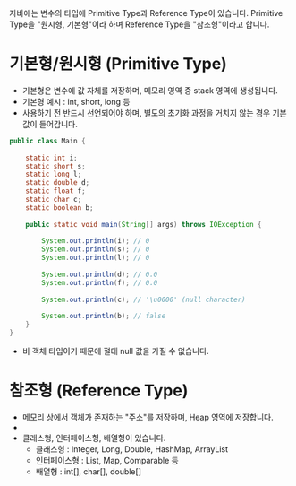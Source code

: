 자바에는 변수의 타입에 Primitive Type과 Reference Type이 있습니다.
Primitive Type을 "원시형, 기본형"이라 하며 Reference Type을 "참조형"이라고 합니다.

# 기본형/원시형 (Primitive Type)

- 기본형은 변수에 값 자체를 저장하며, 메모리 영역 중 stack 영역에 생성됩니다.
- 기본형 예시 : int, short, long 등 
- 사용하기 전 반드시 선언되어야 하며, 별도의 초기화 과정을 거치지 않는 경우 기본 값이 들어갑니다.

```java
public class Main {  
  
    static int i;  
    static short s;  
    static long l;  
    static double d;  
    static float f;  
    static char c;  
    static boolean b;  
  
    public static void main(String[] args) throws IOException {  
  
        System.out.println(i); // 0  
        System.out.println(s); // 0  
        System.out.println(l); // 0  
  
        System.out.println(d); // 0.0  
        System.out.println(f); // 0.0  
  
        System.out.println(c); // '\u0000' (null character)  
  
        System.out.println(b); // false  
    }  
}
```

- 비 객체 타입이기 때문에 절대 null 값을 가질 수 없습니다.


# 참조형 (Reference Type)

- 메모리 상에서 객체가 존재하는 "주소"를 저장하며, Heap 영역에 저장합니다.
- 
- 클래스형, 인터페이스형, 배열형이 있습니다.
	- 클래스형 : Integer, Long, Double, HashMap, ArrayList
	- 인터페이스형 : List, Map, Comparable 등
	- 배열형 : int[], char[], double[]